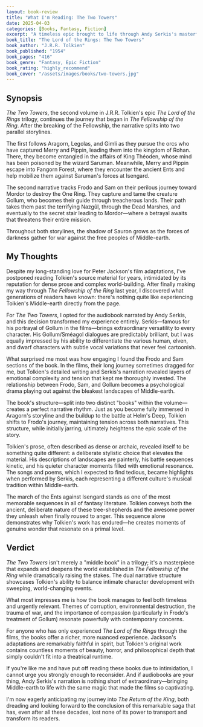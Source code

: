 ```yaml
---
layout: book-review
title: "What I'm Reading: The Two Towers"
date: 2025-04-03
categories: [Books, Fantasy, Fiction]
excerpt: "A timeless epic brought to life through Andy Serkis's masterful narration, revealing new depths to Tolkien's classic that even fans of the films will find captivating."
book_title: "The Lord of the Rings: The Two Towers"
book_author: "J.R.R. Tolkien"
book_published: "1954"
book_pages: "416"
book_genre: "Fantasy, Epic Fiction"
book_rating: "highly_recommend"
book_cover: "/assets/images/books/two-towers.jpg"
---
```


## Synopsis

*The Two Towers*, the second volume in J.R.R. Tolkien's epic *The Lord of the Rings* trilogy, continues the journey that began in *The Fellowship of the Ring*. After the breaking of the Fellowship, the narrative splits into two parallel storylines.

The first follows Aragorn, Legolas, and Gimli as they pursue the orcs who have captured Merry and Pippin, leading them into the kingdom of Rohan. There, they become entangled in the affairs of King Théoden, whose mind has been poisoned by the wizard Saruman. Meanwhile, Merry and Pippin escape into Fangorn Forest, where they encounter the ancient Ents and help mobilize them against Saruman's forces at Isengard.

The second narrative tracks Frodo and Sam on their perilous journey toward Mordor to destroy the One Ring. They capture and tame the creature Gollum, who becomes their guide through treacherous lands. Their path takes them past the terrifying Nazgûl, through the Dead Marshes, and eventually to the secret stair leading to Mordor—where a betrayal awaits that threatens their entire mission.

Throughout both storylines, the shadow of Sauron grows as the forces of darkness gather for war against the free peoples of Middle-earth.

## My Thoughts

Despite my long-standing love for Peter Jackson's film adaptations, I've postponed reading Tolkien's source material for years, intimidated by its reputation for dense prose and complex world-building. After finally making my way through *The Fellowship of the Ring* last year, I discovered what generations of readers have known: there's nothing quite like experiencing Tolkien's Middle-earth directly from the page.

For *The Two Towers*, I opted for the audiobook narrated by Andy Serkis, and this decision transformed my experience entirely. Serkis—famous for his portrayal of Gollum in the films—brings extraordinary versatility to every character. His Gollum/Sméagol dialogues are predictably brilliant, but I was equally impressed by his ability to differentiate the various human, elven, and dwarf characters with subtle vocal variations that never feel cartoonish.

What surprised me most was how engaging I found the Frodo and Sam sections of the book. In the films, their long journey sometimes dragged for me, but Tolkien's detailed writing and Serkis's narration revealed layers of emotional complexity and tension that kept me thoroughly invested. The relationship between Frodo, Sam, and Gollum becomes a psychological drama playing out against the bleakest landscapes of Middle-earth.

The book's structure—split into two distinct "books" within the volume—creates a perfect narrative rhythm. Just as you become fully immersed in Aragorn's storyline and the buildup to the battle at Helm's Deep, Tolkien shifts to Frodo's journey, maintaining tension across both narratives. This structure, while initially jarring, ultimately heightens the epic scale of the story.

Tolkien's prose, often described as dense or archaic, revealed itself to be something quite different: a deliberate stylistic choice that elevates the material. His descriptions of landscapes are painterly, his battle sequences kinetic, and his quieter character moments filled with emotional resonance. The songs and poems, which I expected to find tedious, became highlights when performed by Serkis, each representing a different culture's musical tradition within Middle-earth.

The march of the Ents against Isengard stands as one of the most memorable sequences in all of fantasy literature. Tolkien conveys both the ancient, deliberate nature of these tree-shepherds and the awesome power they unleash when finally roused to anger. This sequence alone demonstrates why Tolkien's work has endured—he creates moments of genuine wonder that resonate on a primal level.

## Verdict

*The Two Towers* isn't merely a "middle book" in a trilogy; it's a masterpiece that expands and deepens the world established in *The Fellowship of the Ring* while dramatically raising the stakes. The dual narrative structure showcases Tolkien's ability to balance intimate character development with sweeping, world-changing events.

What most impresses me is how the book manages to feel both timeless and urgently relevant. Themes of corruption, environmental destruction, the trauma of war, and the importance of compassion (particularly in Frodo's treatment of Gollum) resonate powerfully with contemporary concerns.

For anyone who has only experienced *The Lord of the Rings* through the films, the books offer a richer, more nuanced experience. Jackson's adaptations are remarkably faithful in spirit, but Tolkien's original work contains countless moments of beauty, horror, and philosophical depth that simply couldn't fit into a theatrical runtime.

If you're like me and have put off reading these books due to intimidation, I cannot urge you strongly enough to reconsider. And if audiobooks are your thing, Andy Serkis's narration is nothing short of extraordinary—bringing Middle-earth to life with the same magic that made the films so captivating.

I'm now eagerly anticipating my journey into *The Return of the King*, both dreading and looking forward to the conclusion of this remarkable saga that has, even after all these decades, lost none of its power to transport and transform its readers.
